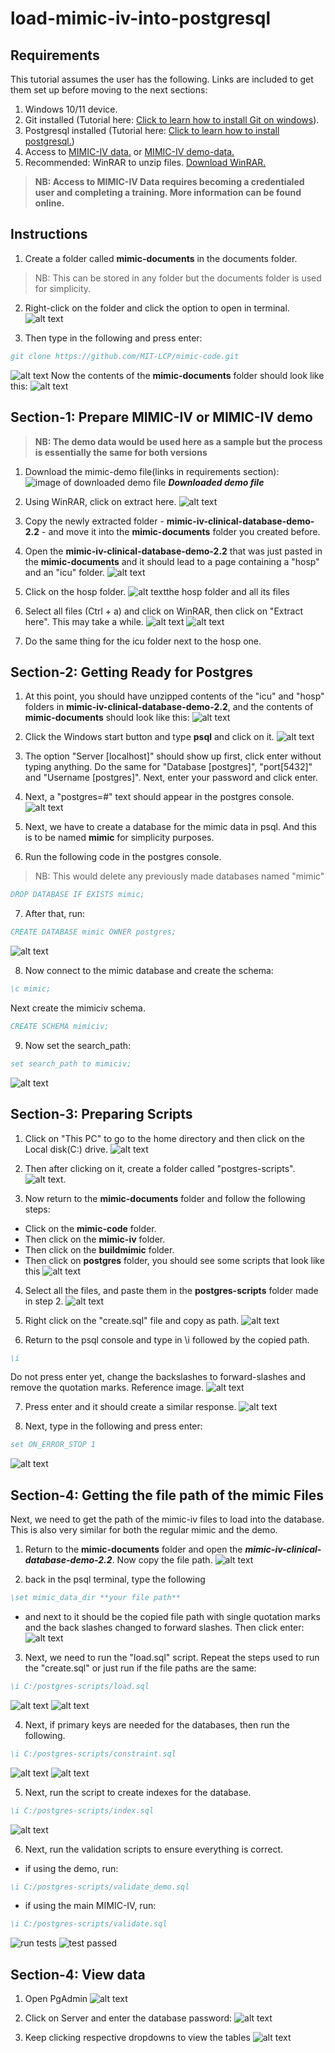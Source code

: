 # load-mimic-iv-into-postgresql

## Requirements
This tutorial assumes the user has the following. Links are included to get them set up before moving to the next sections:

1. Windows 10/11 device.
2. Git installed (Tutorial here: [Click to learn how to install Git on windows](https://phoenixnap.com/kb/how-to-install-git-windows)).
3. Postgresql installed (Tutorial here: [Click to learn how to install postgresql.](https://www.postgresqltutorial.com/postgresql-getting-started/install-postgresql/))
4. Access to [MIMIC-IV data.](https://physionet.org/content/mimiciv/2.2/) or [MIMIC-IV demo-data.](https://physionet.org/content/mimic-iv-demo/2.2/)
5. Recommended: WinRAR to unzip files. [Download WinRAR.](https://www.win-rar.com/download.html?&L=0)

>**NB: Access to MIMIC-IV Data requires becoming a credentialed user and completing a training. More information can be found online.**


## Instructions
1. Create a folder called **mimic-documents** in the documents folder. 
>NB: This can be stored in any folder but the documents folder is used for simplicity.

2. Right-click on the folder and click the option to open in terminal. 
![alt text](<images/Screenshot 2024-03-19 at 7.16.06 PM.png>)

3. Then type in the following and press enter: 

```bibtex
git clone https://github.com/MIT-LCP/mimic-code.git
```
![alt text](<images/Screenshot 2024-03-19 at 7.17.08 PM.png>)
Now the contents of the **mimic-documents** folder should look like this:
![alt text](<images/Screenshot 2024-03-19 at 7.18.29 PM.png>)

## Section-1: Prepare MIMIC-IV or MIMIC-IV demo

>**NB: The demo data would be used here as a sample but the process is essentially the same for both versions**

1. Download the mimic-demo file(links in requirements section):
![image of downloaded demo file](<images/Screenshot 2024-03-19 at 4.33.16 PM.png>)
***Downloaded demo file***

2. Using WinRAR, click on extract here. 
![alt text](<images/Screenshot 2024-03-19 at 6.17.10 PM.png>)


3. Copy the newly extracted folder  - **mimic-iv-clinical-database-demo-2.2** - and move it into the **mimic-documents** folder you created before.


4. Open the **mimic-iv-clinical-database-demo-2.2** that was just pasted in the **mimic-documents**  and it should lead to a page containing a "hosp" and an "icu" folder. 
![alt text](<images/Screenshot 2024-03-19 at 4.42.12 PM.png>)

5. Click on the hosp folder.
![alt text](<images/Screenshot 2024-03-19 at 5.07.01 PM.png>)the hosp folder and all its files

6. Select all files (Ctrl + a) and click on WinRAR, then click on "Extract here". This may take a while.
![alt text](<images/Screenshot 2024-03-19 at 5.13.20 PM.png>)
![alt text](<images/Screenshot 2024-03-19 at 5.13.31 PM.png>)

7. Do the same thing for the icu folder next to the hosp one. 


## Section-2: Getting Ready for Postgres

1. At this point, you should have unzipped contents of the "icu" and "hosp" folders in **mimic-iv-clinical-database-demo-2.2**, and the contents of **mimic-documents** should look like this:
![alt text](<images/Screenshot 2024-03-19 at 5.24.25 PM.png>)



2. Click the Windows start button and type  **psql** and click on it.
![alt text](<images/Screenshot 2024-03-19 at 5.26.21 PM.png>)



3. The option "Server [localhost]" should show up first, click enter without typing anything. Do the same for "Database [postgres]", "port[5432]" and "Username [postgres]". Next, enter your password and click enter. 





4. Next, a "postgres=#" text should appear in the postgres console.
![alt text](<images/Screenshot 2024-03-19 at 5.29.31 PM.png>)






5. Next, we have to create a database for the mimic data in psql. And this is to be named **mimic** for simplicity purposes. 







6. Run the following code in the postgres console.
> NB: This would delete any previously made databases named "mimic"

```bibtex
DROP DATABASE IF EXISTS mimic;
```




7. After that, run:
```bibtex
CREATE DATABASE mimic OWNER postgres;
``` 
![alt text](<images/Screenshot 2024-03-19 at 5.35.42 PM.png>)





8. Now connect to the mimic database and create the schema:
```bibtex
\c mimic;
```
Next create the mimiciv schema.
```bibtex
CREATE SCHEMA mimiciv;
```





9. Now set the search_path:
```bibtex
set search_path to mimiciv;
```
![alt text](<images/Screenshot 2024-03-19 at 5.39.57 PM.png>)






## Section-3: Preparing Scripts
1. Click on "This PC" to go to the home directory and then click on the Local disk(C:) drive.
![alt text](<images/Screenshot 2024-03-19 at 5.45.51 PM.png>)

2. Then after clicking on it, create a folder called "postgres-scripts".
![alt text](<images/Screenshot 2024-03-19 at 5.46.56 PM.png>). 

3. Now return to the **mimic-documents** folder and follow the following steps: 
* Click on the **mimic-code** folder.
* Then click on the **mimic-iv** folder.
* Then click on the **buildmimic** folder.
* Then click on **postgres** folder, you should see some scripts that look like this
![alt text](<images/Screenshot 2024-03-19 at 5.48.53 PM.png>)


4. Select all the files, and paste them in the **postgres-scripts** folder  made in step 2.
![alt text](<images/Screenshot 2024-03-19 at 7.31.40 PM.png>)

5. Right click on the "create.sql" file and copy as path.
![alt text](<images/Screenshot 2024-03-19 at 5.59.39 PM.png>)

6. Return to the psql console and type in \i followed by the copied path.
```bibtex
\i 
```
Do not press enter yet, change the backslashes to forward-slashes and remove the quotation marks. Reference image.
![alt text](<images/Screenshot 2024-03-19 at 6.07.30 PM.png>)

7. Press enter and it should create a similar response.
![alt text](<images/Screenshot 2024-03-19 at 6.09.11 PM.png>)


8. Next, type in the following and press enter:
```bibtex
set ON_ERROR_STOP 1
```
![alt text](<images/Screenshot 2024-03-19 at 6.10.54 PM.png>)


## Section-4: Getting the file path of the mimic Files
Next, we need to get the path of the mimic-iv files to load into the database. This is also very similar for both the regular mimic and the demo.

1. Return to the **mimic-documents** folder and open the ***mimic-iv-clinical-database-demo-2.2***. Now copy the file path.
![alt text](<images/Screenshot 2024-03-19 at 6.22.57 PM.png>)




2. back in the psql terminal, type the following
```bibtex
\set mimic_data_dir **your file path**
```

* and next to it should be the copied file path with single quotation marks and the back slashes changed to forward slashes. Then click enter:
![alt text](<images/Screenshot 2024-03-19 at 7.51.01 PM.png>)


3. Next, we need to run the "load.sql" script. Repeat the steps used to run the "create.sql" or just run if the file paths are the same:
```bibtex
\i C:/postgres-scripts/load.sql
```
![alt text](<images/Screenshot 2024-03-19 at 7.51.38 PM.png>)
![alt text](<images/Screenshot 2024-03-19 at 7.51.38 PM-1.png>)

4. Next, if primary keys are needed for the databases, then run the following.
```bibtex
\i C:/postgres-scripts/constraint.sql
```
![alt text](<images/Screenshot 2024-03-19 at 7.52.46 PM.png>)
![alt text](<images/Screenshot 2024-03-19 at 7.53.23 PM.png>)

5. Next, run the script to create indexes for the database.
```bibtex
\i C:/postgres-scripts/index.sql
```
![alt text](<images/Screenshot 2024-03-19 at 7.55.59 PM.png>)

6. Next, run the validation scripts to ensure everything is correct.
* if using the demo, run:
```bibtex
\i C:/postgres-scripts/validate_demo.sql
```
* if using the main MIMIC-IV, run:
```bibtex
\i C:/postgres-scripts/validate.sql
```
![run tests](<images/Screenshot 2024-03-19 at 7.59.34 PM.png>) 
![test passed](<images/Screenshot 2024-03-19 at 7.59.48 PM.png>)

## Section-4: View data
1. Open PgAdmin 
![alt text](<images/Screenshot 2024-03-19 at 8.01.51 PM.png>)

2. Click on Server and enter the database password:
![alt text](<images/Screenshot 2024-03-19 at 8.03.07 PM.png>)

3. Keep clicking respective dropdowns to view the tables
![alt text](<images/Screenshot 2024-03-19 at 8.05.35 PM.png>)


